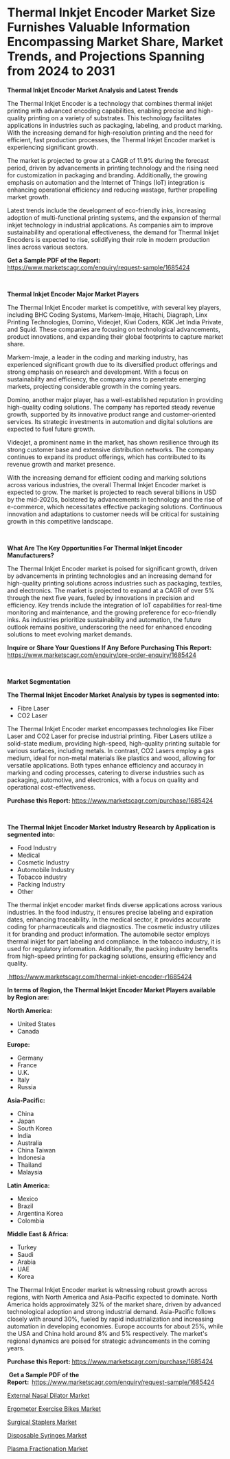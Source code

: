 <p><h1>Thermal Inkjet Encoder Market Size Furnishes Valuable Information Encompassing Market Share, Market Trends, and Projections Spanning from 2024 to 2031</h1></p><p><strong>Thermal Inkjet Encoder Market Analysis and Latest Trends</strong></p>
<p><p>The Thermal Inkjet Encoder is a technology that combines thermal inkjet printing with advanced encoding capabilities, enabling precise and high-quality printing on a variety of substrates. This technology facilitates applications in industries such as packaging, labeling, and product marking. With the increasing demand for high-resolution printing and the need for efficient, fast production processes, the Thermal Inkjet Encoder market is experiencing significant growth.</p><p>The market is projected to grow at a CAGR of 11.9% during the forecast period, driven by advancements in printing technology and the rising need for customization in packaging and branding. Additionally, the growing emphasis on automation and the Internet of Things (IoT) integration is enhancing operational efficiency and reducing wastage, further propelling market growth. </p><p>Latest trends include the development of eco-friendly inks, increasing adoption of multi-functional printing systems, and the expansion of thermal inkjet technology in industrial applications. As companies aim to improve sustainability and operational effectiveness, the demand for Thermal Inkjet Encoders is expected to rise, solidifying their role in modern production lines across various sectors.</p></p>
<p><strong>Get a Sample PDF of the Report:&nbsp;</strong> <a href="https://www.marketscagr.com/enquiry/request-sample/1685424?utm_campaign=1832&utm_medium=2&utm_source=Github&utm_content=ia&utm_term=17122024&utm_id=thermal-inkjet-encoder">https://www.marketscagr.com/enquiry/request-sample/1685424</a></p>
<p>&nbsp;</p>
<p><strong>Thermal Inkjet Encoder Major Market Players</strong></p>
<p><p>The Thermal Inkjet Encoder market is competitive, with several key players, including BHC Coding Systems, Markem-Imaje, Hitachi, Diagraph, Linx Printing Technologies, Domino, Videojet, Kiwi Coders, KGK Jet India Private, and Squid. These companies are focusing on technological advancements, product innovations, and expanding their global footprints to capture market share.</p><p>Markem-Imaje, a leader in the coding and marking industry, has experienced significant growth due to its diversified product offerings and strong emphasis on research and development. With a focus on sustainability and efficiency, the company aims to penetrate emerging markets, projecting considerable growth in the coming years. </p><p>Domino, another major player, has a well-established reputation in providing high-quality coding solutions. The company has reported steady revenue growth, supported by its innovative product range and customer-oriented services. Its strategic investments in automation and digital solutions are expected to fuel future growth.</p><p>Videojet, a prominent name in the market, has shown resilience through its strong customer base and extensive distribution networks. The company continues to expand its product offerings, which has contributed to its revenue growth and market presence. </p><p>With the increasing demand for efficient coding and marking solutions across various industries, the overall Thermal Inkjet Encoder market is expected to grow. The market is projected to reach several billions in USD by the mid-2020s, bolstered by advancements in technology and the rise of e-commerce, which necessitates effective packaging solutions. Continuous innovation and adaptations to customer needs will be critical for sustaining growth in this competitive landscape.</p></p>
<p>&nbsp;</p>
<p><strong>What Are The Key Opportunities For Thermal Inkjet Encoder Manufacturers?</strong></p>
<p><p>The Thermal Inkjet Encoder market is poised for significant growth, driven by advancements in printing technologies and an increasing demand for high-quality printing solutions across industries such as packaging, textiles, and electronics. The market is projected to expand at a CAGR of over 5% through the next five years, fueled by innovations in precision and efficiency. Key trends include the integration of IoT capabilities for real-time monitoring and maintenance, and the growing preference for eco-friendly inks. As industries prioritize sustainability and automation, the future outlook remains positive, underscoring the need for enhanced encoding solutions to meet evolving market demands.</p></p>
<p><strong>Inquire or Share Your Questions If Any Before Purchasing This Report:</strong> <a href="https://www.marketscagr.com/enquiry/pre-order-enquiry/1685424?utm_campaign=1832&utm_medium=2&utm_source=Github&utm_content=ia&utm_term=17122024&utm_id=thermal-inkjet-encoder">https://www.marketscagr.com/enquiry/pre-order-enquiry/1685424</a></p>
<p>&nbsp;</p>
<p><strong>Market Segmentation</strong></p>
<p><strong>The Thermal Inkjet Encoder Market Analysis by types is segmented into:</strong></p>
<p><ul><li>Fibre Laser</li><li>CO2 Laser</li></ul></p>
<p><p>The Thermal Inkjet Encoder market encompasses technologies like Fiber Laser and CO2 Laser for precise industrial printing. Fiber Lasers utilize a solid-state medium, providing high-speed, high-quality printing suitable for various surfaces, including metals. In contrast, CO2 Lasers employ a gas medium, ideal for non-metal materials like plastics and wood, allowing for versatile applications. Both types enhance efficiency and accuracy in marking and coding processes, catering to diverse industries such as packaging, automotive, and electronics, with a focus on quality and operational cost-effectiveness.</p></p>
<p><strong>Purchase this Report:&nbsp;</strong><a href="https://www.marketscagr.com/purchase/1685424?utm_campaign=1832&utm_medium=2&utm_source=Github&utm_content=ia&utm_term=17122024&utm_id=thermal-inkjet-encoder">https://www.marketscagr.com/purchase/1685424</a></p>
<p>&nbsp;</p>
<p><strong>The Thermal Inkjet Encoder Market Industry Research by Application is segmented into:</strong></p>
<p><ul><li>Food Industry</li><li>Medical</li><li>Cosmetic Industry</li><li>Automobile Industry</li><li>Tobacco industry</li><li>Packing Industry</li><li>Other</li></ul></p>
<p><p>The thermal inkjet encoder market finds diverse applications across various industries. In the food industry, it ensures precise labeling and expiration dates, enhancing traceability. In the medical sector, it provides accurate coding for pharmaceuticals and diagnostics. The cosmetic industry utilizes it for branding and product information. The automobile sector employs thermal inkjet for part labeling and compliance. In the tobacco industry, it is used for regulatory information. Additionally, the packing industry benefits from high-speed printing for packaging solutions, ensuring efficiency and quality.</p></p>
<p><a href="https://www.marketscagr.com/thermal-inkjet-encoder-r1685424?utm_campaign=1832&utm_medium=2&utm_source=Github&utm_content=ia&utm_term=17122024&utm_id=thermal-inkjet-encoder">&nbsp;https://www.marketscagr.com/thermal-inkjet-encoder-r1685424</a></p>
<p><strong>In terms of Region, the Thermal Inkjet Encoder Market Players available by Region are:</strong></p>
<p>
    <p> <strong> North America: </strong>
        <ul>
            <li>United States</li>
            <li>Canada</li>
        </ul>
        </p> 
    <p> <strong> Europe: </strong>
        <ul>
            <li>Germany</li>
            <li>France</li>
            <li>U.K.</li>
            <li>Italy</li>
            <li>Russia</li>
        </ul>
        </p> 
    <p> <strong> Asia-Pacific: </strong>
        <ul>
            <li>China</li>
            <li>Japan</li>
            <li>South Korea</li>
            <li>India</li>
            <li>Australia</li>
            <li>China Taiwan</li>
            <li>Indonesia</li>
            <li>Thailand</li>
            <li>Malaysia</li>
        </ul>
        </p> 
    <p> <strong> Latin America: </strong>
        <ul>
            <li>Mexico</li>
            <li>Brazil</li>
            <li>Argentina Korea</li>
            <li>Colombia</li>
        </ul>
        </p> 
    <p> <strong> Middle East & Africa: </strong>
        <ul>
            <li>Turkey</li>
            <li>Saudi</li>
            <li>Arabia</li>
            <li>UAE</li>
            <li>Korea</li>
        </ul>
    </p>
    </p>
<p><p>The Thermal Inkjet Encoder market is witnessing robust growth across regions, with North America and Asia-Pacific expected to dominate. North America holds approximately 32% of the market share, driven by advanced technological adoption and strong industrial demand. Asia-Pacific follows closely with around 30%, fueled by rapid industrialization and increasing automation in developing economies. Europe accounts for about 25%, while the USA and China hold around 8% and 5% respectively. The market's regional dynamics are poised for strategic advancements in the coming years.</p></p>
<p><strong>Purchase this Report: </strong><a href="https://www.marketscagr.com/purchase/1685424?utm_campaign=1832&utm_medium=2&utm_source=Github&utm_content=ia&utm_term=17122024&utm_id=thermal-inkjet-encoder">https://www.marketscagr.com/purchase/1685424</a></p>
<p>&nbsp;<strong>Get a Sample PDF of the Report:&nbsp;&nbsp;</strong><a href="https://www.marketscagr.com/enquiry/request-sample/1685424?utm_campaign=1832&utm_medium=2&utm_source=Github&utm_content=ia&utm_term=17122024&utm_id=thermal-inkjet-encoder">https://www.marketscagr.com/enquiry/request-sample/1685424</a></p>
<p><strong></strong></p>
<p><p><a href="https://www.linkedin.com/pulse/market-size-growth-external-nasal-dilator-markrt-upcoming-wbeuf?utm_campaign=1832&utm_medium=2&utm_source=Github&utm_content=ia&utm_term=17122024&utm_id=thermal-inkjet-encoder">External Nasal Dilator Market</a></p><p><a href="https://www.linkedin.com/pulse/ergometer-exercise-bikes-market-analysis-identifying-key-issues-twotf?utm_campaign=1832&utm_medium=2&utm_source=Github&utm_content=ia&utm_term=17122024&utm_id=thermal-inkjet-encoder">Ergometer Exercise Bikes Market</a></p><p><a href="https://www.linkedin.com/pulse/influencing-factors-surgical-staplers-market-insights-growth-yattf?utm_campaign=1832&utm_medium=2&utm_source=Github&utm_content=ia&utm_term=17122024&utm_id=thermal-inkjet-encoder">Surgical Staplers Market</a></p><p><a href="https://www.linkedin.com/pulse/regulatory-insights-disposable-syringes-market-2024-2031-policies-nx4ff?utm_campaign=1832&utm_medium=2&utm_source=Github&utm_content=ia&utm_term=17122024&utm_id=thermal-inkjet-encoder">Disposable Syringes Market</a></p><p><a href="https://www.linkedin.com/pulse/exploring-growth-opportunities-plasma-fractionation-market-2024-fvd3f?utm_campaign=1832&utm_medium=2&utm_source=Github&utm_content=ia&utm_term=17122024&utm_id=thermal-inkjet-encoder">Plasma Fractionation Market</a></p></p>
